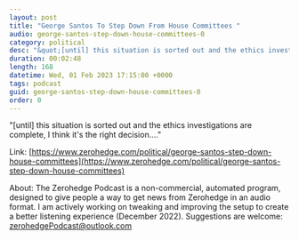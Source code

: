 ```yaml
---
layout: post
title: "George Santos To Step Down From House Committees "
audio: george-santos-step-down-house-committees-0
category: political
desc: "&quot;[until] this situation is sorted out and the ethics investigations are complete, I think it's the right decision....&quot;"
duration: 00:02:48
length: 168
datetime: Wed, 01 Feb 2023 17:15:00 +0000
tags: podcast
guid: george-santos-step-down-house-committees-0
order: 0
---
```

&quot;[until] this situation is sorted out and the ethics investigations are complete, I think it's the right decision....&quot;

Link: [https://www.zerohedge.com/political/george-santos-step-down-house-committees](https://www.zerohedge.com/political/george-santos-step-down-house-committees)

About: The Zerohedge Podcast is a non-commercial, automated program, designed to give people a way to get news from Zerohedge in an audio format.  I am actively working on tweaking and improving the setup to create a better listening experience (December 2022).  Suggestions are welcome: [zerohedgePodcast@outlook.com](mailto:zerohedgePodcast@outlook.com)